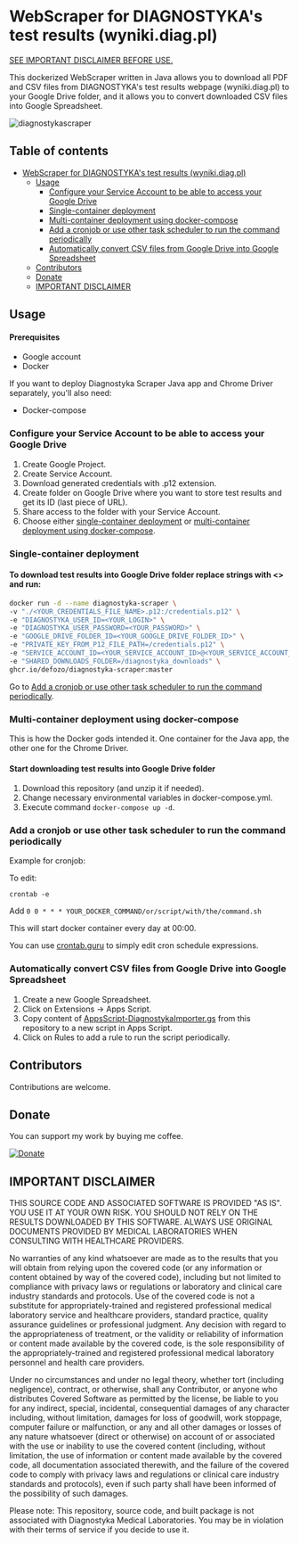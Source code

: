 # WebScraper for DIAGNOSTYKA's test results (wyniki.diag.pl)

[SEE IMPORTANT DISCLAIMER BEFORE USE.](#important-disclaimer)

This dockerized WebScraper written in Java allows you to download all PDF and CSV files from DIAGNOSTYKA's test results webpage (wyniki.diag.pl) to your Google Drive folder, and it allows you to convert downloaded CSV files into Google Spreadsheet.

![diagnostykascraper](https://user-images.githubusercontent.com/8215510/172599278-9fca0967-bd3c-4448-921f-aed18e1d7c7d.png)

## Table of contents

- [WebScraper for DIAGNOSTYKA's test results (wyniki.diag.pl)](#webscraper-for-diagnostykas-test-results-wynikidiagpl)
    - [Usage](#usage)
        - [Configure your Service Account to be able to access your Google Drive](#configure-your-service-account-to-be-able-to-access-your-google-drive)
        - [Single-container deployment](#single-container-deployment)
        - [Multi-container deployment using docker-compose](#multi-container-deployment-using-docker-compose)
        - [Add a cronjob or use other task scheduler to run the command periodically](#add-a-cronjob-or-use-other-task-scheduler-to-run-the-command-periodically)
        - [Automatically convert CSV files from Google Drive into Google Spreadsheet](#automatically-convert-csv-files-from-google-drive-into-google-spreadsheet)
    - [Contributors](#contributors)
    - [Donate](#donate)
    - [IMPORTANT DISCLAIMER](#important-disclaimer)

## Usage

#### Prerequisites

- Google account
- Docker

If you want to deploy Diagnostyka Scraper Java app and Chrome Driver separately, you'll also need:

- Docker-compose

### Configure your Service Account to be able to access your Google Drive

1. Create Google Project.
2. Create Service Account.
3. Download generated credentials with .p12 extension.
4. Create folder on Google Drive where you want to store test results and get its ID (last piece of URL).
5. Share access to the folder with your Service Account.
6. Choose either [single-container deployment](#use-single-container-deployment) or [multi-container deployment using docker-compose](#use-multi-container-deployment-using-docker-compose).

### Single-container deployment

#### To download test results into Google Drive folder replace strings with <> and run:

```bash
docker run -d --name diagnostyka-scraper \
-v "./<YOUR_CREDENTIALS_FILE_NAME>.p12:/credentials.p12" \
-e "DIAGNOSTYKA_USER_ID=<YOUR_LOGIN>" \
-e "DIAGNOSTYKA_USER_PASSWORD=<YOUR_PASSWORD>" \
-e "GOOGLE_DRIVE_FOLDER_ID=<YOUR_GOOGLE_DRIVE_FOLDER_ID>" \
-e "PRIVATE_KEY_FROM_P12_FILE_PATH=/credentials.p12" \
-e "SERVICE_ACCOUNT_ID=<YOUR_SERVICE_ACCOUNT_ID>@<YOUR_SERVICE_ACCOUNT_ID>.iam.gserviceaccount.com" \
-e "SHARED_DOWNLOADS_FOLDER=/diagnostyka_downloads" \
ghcr.io/defozo/diagnostyka-scraper:master
```

Go to [Add a cronjob or use other task scheduler to run the command periodically](#add-a-cronjob-or-use-other-task-scheduler-to-run-the-command-periodically).

### Multi-container deployment using docker-compose

This is how the Docker gods intended it. One container for the Java app, the other one for the Chrome Driver.

#### Start downloading test results into Google Drive folder

1. Download this repository (and unzip it if needed).
2. Change necessary environmental variables in docker-compose.yml.
3. Execute command `docker-compose up -d`.

### Add a cronjob or use other task scheduler to run the command periodically

Example for cronjob:

To edit:

`crontab -e`

Add `0 0 * * * YOUR_DOCKER_COMMAND/or/script/with/the/command.sh`

This will start docker container every day at 00:00.

You can use [crontab.guru](https://crontab.guru/#0_0_*_*_*) to simply edit cron schedule expressions.

### Automatically convert CSV files from Google Drive into Google Spreadsheet

1. Create a new Google Spreadsheet.
2. Click on Extensions -> Apps Script.
3. Copy content of [AppsScript-DiagnostykaImporter.gs](https://github.com/Defozo/diagnostyka-scraper/blob/master/AppsScript-DiagnostykaImporter.gs) from this repository to a new script in Apps Script.
4. Click on Rules to add a rule to run the script periodically.

## Contributors

Contributions are welcome.

## Donate

You can support my work by buying me coffee.

[![Donate](https://img.shields.io/badge/Donate-PayPal-green.svg)](https://www.paypal.com/donate/?business=6UJGLQTZ4U43U&no_recurring=0&currency_code=PLN)

## IMPORTANT DISCLAIMER

THIS SOURCE CODE AND ASSOCIATED SOFTWARE IS PROVIDED "AS IS". YOU USE IT AT YOUR OWN RISK. YOU SHOULD NOT RELY ON THE RESULTS DOWNLOADED BY THIS SOFTWARE. ALWAYS USE ORIGINAL DOCUMENTS PROVIDED BY MEDICAL LABORATORIES WHEN CONSULTING WITH HEALTHCARE PROVIDERS.

No warranties of any kind whatsoever are made as to the results that you will obtain from relying upon the covered code (or any information or content obtained by way of the covered code), including but not limited to compliance with privacy laws or regulations or laboratory and clinical care industry standards and protocols. Use of the covered code is not a substitute for appropriately-trained and registered professional medical laboratory service and healthcare providers, standard practice, quality assurance guidelines or professional judgment. Any decision with regard to the appropriateness of treatment, or the validity or reliability of information or content made available by the covered code, is the sole responsibility of the appropriately-trained and registered professional medical laboratory personnel and health care providers.

Under no circumstances and under no legal theory, whether tort (including negligence), contract, or otherwise, shall any Contributor, or anyone who distributes Covered Software as permitted by the license, be liable to you for any indirect, special, incidental, consequential damages of any character including, without limitation, damages for loss of goodwill, work stoppage, computer failure or malfunction, or any and all other damages or losses of any nature whatsoever (direct or otherwise) on account of or associated with the use or inability to use the covered content (including, without limitation, the use of information or content made available by the covered code, all documentation associated therewith, and the failure of the covered code to comply with privacy laws and regulations or clinical care industry standards and protocols), even if such party shall have been informed of the possibility of such damages.

Please note: This repository, source code, and built package is not associated with Diagnostyka Medical Laboratories. You may be in violation with their terms of service if you decide to use it.